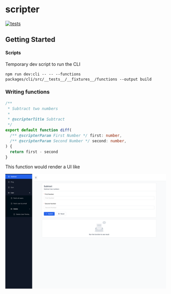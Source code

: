 # scripter

[![tests](https://github.com/abinashpanda/scripter/actions/workflows/tests.yml/badge.svg)](https://github.com/abinashpanda/scripter/actions/workflows/tests.yml)

## Getting Started

#### Scripts

Temporary dev script to run the CLI

```
npm run dev:cli -- -- --functions packages/cli/src/__tests__/__fixtures__/functions --output build
```

### Writing functions

```ts
/**
 * Subtract two numbers
 *
 * @scripterTitle Subtract
 */
export default function diff(
  /** @scripterParam First Number */ first: number,
  /** @scripterParam Second Number */ second: number,
) {
  return first - second
}
```

This function would render a UI like

<img src="./assets/screenshot.png" />
